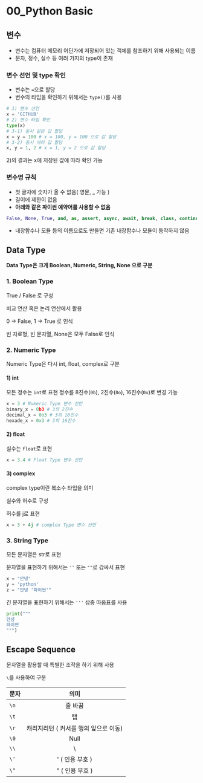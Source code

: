 # 00_Python Basic

## 변수
- 변수는 컴퓨터 메모리 어딘가에 저장되어 있는 객체를 참조하기 위해 사용되는 이름
- 문자, 정수, 실수 등 여러 가지의 type이 존재

### 변수 선언 및 type 확인
- 변수는 `=`으로 할당
- 변수의 타입을 확인하기 위해서는 `type()`를 사용

```python
# 1) 변수 선언
x = 'GITHUB'
# 2) 변수 타입 확인
type(x)
# 3-1) 동시 같은 값 할당
x = y = 100 # x = 100, y = 100 으로 값 할당
# 3-2) 동시 여러 값 할당
x, y = 1, 2 # x = 1, y = 2 으로 값 할당
```

2)의 결과는 x에 저장된 값에 따라 확인 가능

### 변수명 규칙
- 첫 글자에 숫자가 올 수 없음( 영문, _ 가능 )
- 길이에 제한이 없음
- **아래와 같은 파이썬 예약어를 사용할 수 없음**
```python
False, None, True, and, as, assert, async, await, break, class, continue, def, del, elif, else, except, finally, for, from, global, if, import, in, is, lambda, nonlocal, not, or, pass, raise, return, try, while, with, yield
```
- 내장함수나 모듈 등의 이름으로도 만들면 기존 내장함수나 모듈이 동작하지 않음


## Data Type

 **Data Type은 크게 Boolean, Numeric, String, None 으로 구분**

### 1. Boolean Type
True / False 로 구성

비교 연산 혹은 논리 연산에서 활용

0 -> False, 1 -> True 로 인식

빈 자료형, 빈 문자열, None은 모두 False로 인식

### 2. Numeric Type
Numeric Type은 다시 int, float, complex로 구분

#### 1) int
모든 정수는 `int`로 표현
정수를 8진수(`0b`), 2진수(`0o`), 16진수(`0x`)로 변경 가능
```python
x = 3 # Numeric Type 변수 선언
binary_x = 0b3 # 3의 2진수
decimal_x = 0o3 # 3의 10진수
hexade_x = 0x3 # 3의 16진수
```

#### 2) float
실수는 `float`로 표현
```python
x = 3.4 # Float Type 변수 선언
```

#### 3) complex
complex type이란 복소수 타입을 의미

실수와 허수로 구성

허수를 j로 표현

```python
x = 3 + 4j # complex Type 변수 선언 
```

### 3. String Type

모든 문자열은 str로 표현

문자열을 표현하기 위해서는 `''` 또는 `""`로 감싸서 표현
```python
x = "안녕" 
y = 'python'
z = "안녕 '파이썬'"
```

긴 문자열을 표현하기 위해서는 `'''` 삼중 따옴표를 사용
```python
print("""
안녕
파이썬
""")
```

## Escape Sequence
문자열을 활용할 때 특별한 조작을 하기 위해 사용

`\`를 사용하여 구분

| 문자 |                 의미                  |
| ---- | :-----------------------------------: |
| `\n` |                줄 바꿈                |
| `\t` |                  탭                   |
| `\r` | 캐리지리턴 ( 커서를 행의 앞으로 이동) |
| `\0` |                 Null                  |
| `\\` |                   \                   |
| `\'` |            ' ( 인용 부호 )            |
| `\"` |            " ( 인용 부호 )            |



